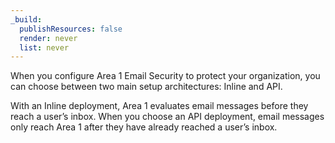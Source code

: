 ```yaml
---
_build:
  publishResources: false
  render: never
  list: never
---
```


When you configure Area 1 Email Security to protect your organization, you can choose between two main setup architectures: Inline and API.

With an Inline deployment, Area 1 evaluates email messages before they reach a user’s inbox. When you choose an API deployment, email messages only reach Area 1 after they have already reached a user’s inbox.